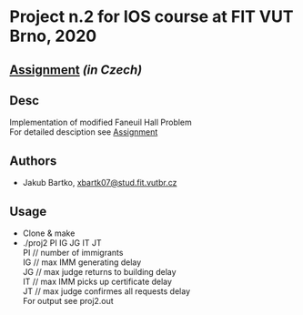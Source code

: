 # Project n.2 for IOS course at FIT VUT Brno, 2020

## [Assignment](https://github.com/xbartk07/IOS_proj2/blob/master/projekt2.pdf) *(in Czech)*

## Desc
Implementation of modified Faneuil Hall Problem  
For detailed desciption see [Assignment](https://github.com/xbartk07/IOS_proj2/blob/master/projekt2.pdf)  

## Authors
- Jakub Bartko, xbartk07@stud.fit.vutbr.cz

## Usage
- Clone & make
- ./proj2 PI IG JG IT JT  
PI     // number of immigrants  
IG     // max  IMM generating                 delay  
JG     // max  judge returns to building      delay  
IT     // max  IMM picks up certificate       delay  
JT     // max  judge confirmes all requests   delay  
For output see proj2.out
